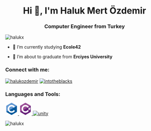 <h1 align="center">Hi 👋, I'm Haluk Mert Özdemir</h1>
<h3 align="center">Computer Engineer from Turkey</h3>

<p align="left"> <img src="https://komarev.com/ghpvc/?username=halukx&label=Profile%20views&color=0e75b6&style=flat" alt="halukx" /> </p>

- 🔭 I’m currently studying **Ecole42**

- 🔭 I’m about to graduate from **Erciyes University**

<h3 align="left">Connect with me:</h3>
<p align="left">
<a href="https://linkedin.com/in/halukozdemir" target="blank"><img align="center" src="https://raw.githubusercontent.com/rahuldkjain/github-profile-readme-generator/master/src/images/icons/Social/linked-in-alt.svg" alt="halukozdemir" height="30" width="40" /></a>
<a href="https://instagram.com/intotheblacks" target="blank"><img align="center" src="https://raw.githubusercontent.com/rahuldkjain/github-profile-readme-generator/master/src/images/icons/Social/instagram.svg" alt="intotheblacks" height="30" width="40" /></a>
</p>

<h3 align="left">Languages and Tools:</h3>
<p align="left"> <a href="https://www.cprogramming.com/" target="_blank" rel="noreferrer"> <img src="https://raw.githubusercontent.com/devicons/devicon/master/icons/c/c-original.svg" alt="c" width="40" height="40"/> </a> <a href="https://www.w3schools.com/cs/" target="_blank" rel="noreferrer"> <img src="https://raw.githubusercontent.com/devicons/devicon/master/icons/csharp/csharp-original.svg" alt="csharp" width="40" height="40"/> </a> <a href="https://unity.com/" target="_blank" rel="noreferrer"> <img src="https://www.vectorlogo.zone/logos/unity3d/unity3d-icon.svg" alt="unity" width="40" height="40"/> </a> </p>

<p><img align="center" src="https://github-readme-stats.vercel.app/api/top-langs?username=halukx&show_icons=true&locale=en&layout=compact" alt="halukx" /></p>
